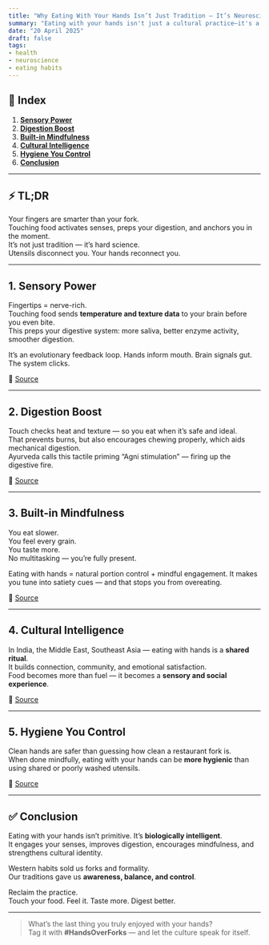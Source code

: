 ```yaml
---
title: "Why Eating With Your Hands Isn’t Just Tradition — It’s Neuroscience"
summary: "Eating with your hands isn't just a cultural practice—it's a scientifically backed method that enhances taste, aids digestion, and fosters mindfulness. Here's why this age-old tradition is making a comeback."
date: "20 April 2025"
draft: false
tags:
- health
- neuroscience
- eating habits
---
```


## 📝 Index  
1. **[Sensory Power](#1-sensory-power)**  
2. **[Digestion Boost](#2-digestion-boost)**  
3. **[Built-in Mindfulness](#3-built-in-mindfulness)**  
4. **[Cultural Intelligence](#4-cultural-intelligence)**  
5. **[Hygiene You Control](#5-hygiene-you-control)**  
6. **[Conclusion](#6-conclusion)**  

---

## ⚡ TL;DR  
Your fingers are smarter than your fork.  
Touching food activates senses, preps your digestion, and anchors you in the moment.  
It’s not just tradition — it’s hard science.  
Utensils disconnect you. Your hands reconnect you.

---

## 1. Sensory Power  
Fingertips = nerve-rich.  
Touching food sends **temperature and texture data** to your brain before you even bite.  
This preps your digestive system: more saliva, better enzyme activity, smoother digestion.  

It’s an evolutionary feedback loop. Hands inform mouth. Brain signals gut. The system clicks.  

📖 [Source](https://timesofindia.indiatimes.com/life-style/food-news/the-science-behind-eating-with-hands-and-its-untold-benefits/photostory/104918146.cms)

---

## 2. Digestion Boost  
Touch checks heat and texture — so you eat when it’s safe and ideal.  
That prevents burns, but also encourages chewing properly, which aids mechanical digestion.  
Ayurveda calls this tactile priming “Agni stimulation” — firing up the digestive fire.  

📖 [Source](https://urbancare.clinic/art-of-eating-with-hands-ayurveda-expert-explains-science-behind-it-potential-health-benefits/)

---

## 3. Built-in Mindfulness  
You eat slower.  
You feel every grain.  
You taste more.  
No multitasking — you’re fully present.  

Eating with hands = natural portion control + mindful engagement. It makes you tune into satiety cues — and that stops you from overeating.  

📖 [Source](https://www.miragenews.com/how-eating-with-hands-enhances-taste-and-health-1010282/)

---

## 4. Cultural Intelligence  
In India, the Middle East, Southeast Asia — eating with hands is a **shared ritual**.  
It builds connection, community, and emotional satisfaction.  
Food becomes more than fuel — it becomes a **sensory and social experience**.  

📖 [Source](https://www.theweek.in/health/more/2023/04/28/the-experience-benefits-and-stigma-of-eating-with-hands.html)

---

## 5. Hygiene You Control  
Clean hands are safer than guessing how clean a restaurant fork is.  
When done mindfully, eating with your hands can be **more hygienic** than using shared or poorly washed utensils.  

📖 [Source](https://www.artofliving.org/in-en/ayurveda/tips/best-way-to-eat-your-food)

---

## ✅ Conclusion  
Eating with your hands isn’t primitive. It’s **biologically intelligent**.  
It engages your senses, improves digestion, encourages mindfulness, and strengthens cultural identity.  

Western habits sold us forks and formality.  
Our traditions gave us **awareness, balance, and control**.  

Reclaim the practice.  
Touch your food. Feel it. Taste more. Digest better.  

---

> What’s the last thing you truly enjoyed with your hands?  
> Tag it with **#HandsOverForks** — and let the culture speak for itself.
